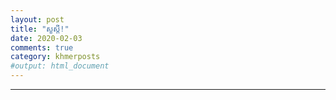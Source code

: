 ```yaml
---
layout: post
title: "សួស្តី!"
date: 2020-02-03
comments: true
category: khmerposts
#output: html_document
---
```




--------------------------------------------------------




